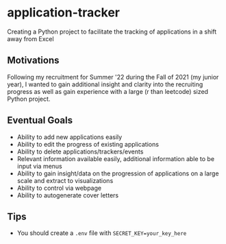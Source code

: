 # application-tracker
Creating a Python project to facilitate the tracking of applications in a shift away from Excel

## Motivations
Following my recruitment for Summer '22 during the Fall of 2021 (my junior year), I wanted to gain additional insight and clarity into the recruiting progress as well as gain experience with a large (r than leetcode) sized Python project.

## Eventual Goals
- Ability to add new applications easily
- Ability to edit the progress of existing applications
- Ability to delete applications/trackers/events
- Relevant information available easily, additional information able to be input via menus
- Ability to gain insight/data on the progression of applications on a large scale and extract to visualizations
- Ability to control via webpage
- Ability to autogenerate cover letters

## Tips
- You should create a `.env` file with `SECRET_KEY=your_key_here`
